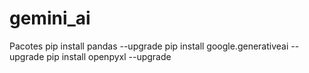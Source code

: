 # gemini_ai
 
Pacotes
pip install pandas --upgrade
pip install google.generativeai --upgrade
pip install openpyxl --upgrade